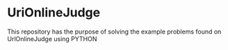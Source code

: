 # UriOnlineJudge
This repository has the purpose of solving the example problems found on UrlOnlineJudge using PYTHON
